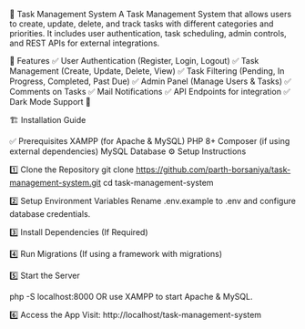 📌 Task Management System
A Task Management System that allows users to create, update, delete, and track tasks with different categories and priorities.
It includes user authentication, task scheduling, admin controls, and REST APIs for external integrations.

🚀 Features
✅ User Authentication (Register, Login, Logout)
✅ Task Management (Create, Update, Delete, View)
✅ Task Filtering (Pending, In Progress, Completed, Past Due)
✅ Admin Panel (Manage Users & Tasks)
✅ Comments on Tasks
✅ Mail Notifications
✅ API Endpoints for integration
✅ Dark Mode Support 🌙

🏗️ Installation Guide

✅ Prerequisites
XAMPP (for Apache & MySQL)
PHP 8+
Composer (if using external dependencies)
MySQL Database
⚙️ Setup Instructions

1️⃣ Clone the Repository
git clone https://github.com/parth-borsaniya/task-management-system.git
cd task-management-system

2️⃣ Setup Environment Variables
Rename .env.example to .env and configure database credentials.

3️⃣ Install Dependencies (If Required)

4️⃣ Run Migrations (If using a framework with migrations)

5️⃣ Start the Server

php -S localhost:8000
OR use XAMPP to start Apache & MySQL.

6️⃣ Access the App
Visit: http://localhost/task-management-system



